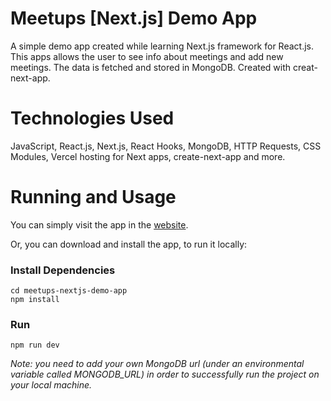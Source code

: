 # Meetups [Next.js] Demo App

A simple demo app created while learning Next.js framework for React.js.
This apps allows the user to see info about meetings and add new meetings. The data is fetched and stored in MongoDB.
Created with creat-next-app.

# Technologies Used

JavaScript, React.js, Next.js, React Hooks, MongoDB, HTTP Requests, CSS Modules, Vercel hosting for Next apps, create-next-app and more.

# Running and Usage

You can simply visit the app in the [website](https://meetups-nextjs-demo-app.vercel.app/).

Or, you can download and install the app, to run it locally:

### Install Dependencies
```
cd meetups-nextjs-demo-app
npm install
```
### Run
```
npm run dev
```
_Note: you need to add your own MongoDB url (under an environmental variable called MONGODB_URL) in order to successfully run the project on your local machine._
